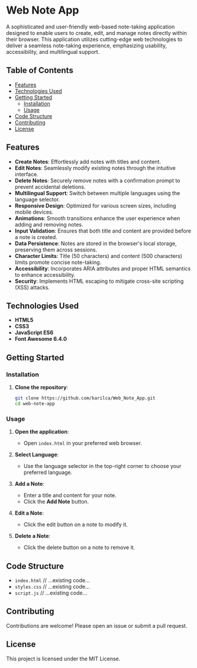# Web Note App

A sophisticated and user-friendly web-based note-taking application designed to enable users to create, edit, and manage notes directly within their browser. This application utilizes cutting-edge web technologies to deliver a seamless note-taking experience, emphasizing usability, accessibility, and multilingual support.

## Table of Contents

- [Features](#features)
- [Technologies Used](#technologies-used)
- [Getting Started](#getting-started)
    - [Installation](#installation)
    - [Usage](#usage)
- [Code Structure](#code-structure)
- [Contributing](#contributing)
- [License](#license)

## Features

- **Create Notes**: Effortlessly add notes with titles and content.
- **Edit Notes**: Seamlessly modify existing notes through the intuitive interface.
- **Delete Notes**: Securely remove notes with a confirmation prompt to prevent accidental deletions.
- **Multilingual Support**: Switch between multiple languages using the language selector.
- **Responsive Design**: Optimized for various screen sizes, including mobile devices.
- **Animations**: Smooth transitions enhance the user experience when adding and removing notes.
- **Input Validation**: Ensures that both title and content are provided before a note is created.
- **Data Persistence**: Notes are stored in the browser's local storage, preserving them across sessions.
- **Character Limits**: Title (50 characters) and content (500 characters) limits promote concise note-taking.
- **Accessibility**: Incorporates ARIA attributes and proper HTML semantics to enhance accessibility.
- **Security**: Implements HTML escaping to mitigate cross-site scripting (XSS) attacks.

## Technologies Used

- **HTML5**
- **CSS3**
- **JavaScript ES6**
- **Font Awesome 6.4.0**

## Getting Started

### Installation

1. **Clone the repository**:
    ```bash
    git clone https://github.com/karilca/Web_Note_App.git
    cd web-note-app
    ```

### Usage

1. **Open the application**:
    - Open `index.html` in your preferred web browser.

2. **Select Language**:
    - Use the language selector in the top-right corner to choose your preferred language.

3. **Add a Note**:
    - Enter a title and content for your note.
    - Click the **Add Note** button.

4. **Edit a Note**:
    - Click the edit button on a note to modify it.

5. **Delete a Note**:
    - Click the delete button on a note to remove it.

## Code Structure

- `index.html`
// ...existing code...
- `styles.css`
// ...existing code...
- `script.js`
// ...existing code...

## Contributing

Contributions are welcome! Please open an issue or submit a pull request.

## License

This project is licensed under the MIT License.